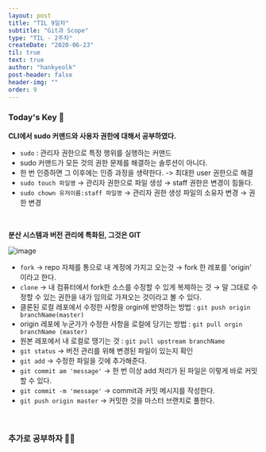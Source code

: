 ```yaml
---
layout: post
title: "TIL 9일차"
subtitle: "Git과 Scope"
type: "TIL - 2주차"
createDate: "2020-06-23"
til: true
text: true
author: "hankyeolk"
post-header: false
header-img: ""
order: 9
---
```


### Today's Key 🔑

**CLI에서 sudo 커맨드와 사용자 권한에 대해서 공부하였다.**
<br>

- `sudo` : 관리자 권한으로 특정 행위를 실행하는 커맨드
- sudo 커맨드가 모든 것의 권한 문제를 해결하는 솔루션이 아니다.
- 한 번 인증하면 그 이후에는 인증 과정을 생략한다. -> 최대한 user 권한으로 해결
- `sudo touch 파일명` → 관리자 권한으로 파일 생성 → staff 권한은 변경이 힘들다.
- `sudo chown 유저이름:staff 파일명` → 관리자 권한 생성 파일의 소유자 변경 → 권한 변경

<br>

**분산 시스템과 버전 관리에 특화된, 그것은 GIT**
<br>

![image](git.png)

- `fork` → repo 자체를 통으로 내 계정에 가지고 오는것 → fork 한 레포를 'origin' 이라고 한다.
- `clone` → 내 컴퓨터에서 fork한 소스를 수정할 수 있게 복제하는 것 → 말 그대로 수정할 수 있는 권한을 내가 임의로 가져오는 것이라고 볼 수 있다.
- 클론된 로컬 레포에서 수정한 사항을 orgin에 반영하는 방법 : `git push origin branchName(master)`
- origin 레포에 누군가가 수정한 사항을 로컬에 당기는 방법 : `git pull orgin branchName (master)`
- 원본 레포에서 내 로컬로 땡기는 것 : `git pull upstream branchName`
- `git status` → 버전 관리를 위해 변경된 파일이 있는지 확인
- `git add` → 수정한 파일을 깃에 추가해준다.
- `git commit am 'message'` → 한 번 이상 add 처리가 된 파일은 이렇게 바로 커밋할 수 있다.
- `git commit -m 'message'` → commit과 커밋 메시지를 작성한다.
- `git push origin master` → 커밋한 것을 마스터 브랜치로 풀한다.

<br>

### 추가로 공부하자 💪🏼
